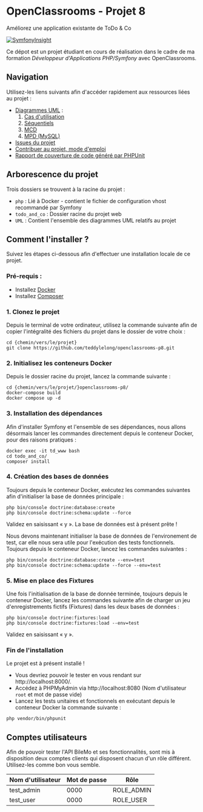 # OpenClassrooms - Projet 8

Améliorez une application existante de ToDo & Co

[![SymfonyInsight](https://insight.symfony.com/projects/1676b05a-a5ac-4404-951d-10d3bbf94c96/mini.svg)](https://insight.symfony.com/projects/1676b05a-a5ac-4404-951d-10d3bbf94c96)

Ce dépot est un projet étudiant en cours de réalisation dans le cadre de ma formation *Développeur d'Applications PHP/Symfony* avec OpenClassrooms.

## Navigation

Utilisez-les liens suivants afin d'accéder rapidement aux ressources liées au projet :

- [Diagrammes UML](https://github.com/teddylelong/openclassrooms-p8/tree/main/UML) :
  1. [Cas d'utilisation](https://github.com/teddylelong/openclassrooms-p8/tree/main/UML/01-cas-utilisation)
  2. [Séquentiels](https://github.com/teddylelong/openclassrooms-p8/tree/main/UML/02-sequences)
  3. [MCD](https://github.com/teddylelong/openclassrooms-p8/blob/main/UML/03-MCD.png)
  4. [MPD (MySQL)](https://github.com/teddylelong/openclassrooms-p8/blob/main/UML/04-MPD.png)
- [Issues du projet](https://github.com/teddylelong/openclassrooms-p8/issues?q=is%3Aissue+is%3Aclosed)
- [Contribuer au projet, mode d'emploi](https://github.com/teddylelong/openclassrooms-p8/blob/main/CONTRIBUTING.md)
- [Rapport de couverture de code généré par PHPUnit](https://htmlpreview.github.io/?https://github.com/teddylelong/openclassrooms-p8/blob/main/todo_and_co/public/test-coverage/index.html)

## Arborescence du projet

Trois dossiers se trouvent à la racine du projet :
- `php` : Lié à Docker - contient le fichier de configuration vhost recommandé par Symfony
- `todo_and_co` : Dossier racine du projet web
- `UML` : Contient l'ensemble des diagrammes UML relatifs au projet

## Comment l'installer ?

Suivez les étapes ci-dessous afin d'effectuer une installation locale de ce projet.

### Pré-requis :

- Installez [Docker](https://docs.docker.com/get-docker/)
- Installez [Composer](https://getcomposer.org/download/)

### 1. Clonez le projet

Depuis le terminal de votre ordinateur, utilisez la commande suivante afin de copier
l'intégralité des fichiers du projet dans le dossier de votre choix :

```
cd {chemin/vers/le/projet}
git clone https://github.com/teddylelong/openclassrooms-p8.git
```

### 2. Initialisez les conteneurs Docker

Depuis le dossier racine du projet, lancez la commande suivante :

```
cd {chemin/vers/le/projet/}openclassrooms-p8/
docker-compose build
docker compose up -d
```

### 3. Installation des dépendances

Afin d'installer Symfony et l'ensemble de ses dépendances, nous allons désormais 
lancer les commandes directement depuis le conteneur Docker, pour des raisons pratiques :

```
docker exec -it td_www bash
cd todo_and_co/
composer install
```

### 4. Création des bases de données

Toujours depuis le conteneur Docker, exécutez les commandes suivantes afin 
d'initialiser la base de données principale :

```
php bin/console doctrine:database:create
php bin/console doctrine:schema:update --force
```
Validez en saisissant « y ». La base de données est à présent prête !

Nous devons maintenant initialiser la base de données de l'environement de test, car elle nous
sera utile pour l'exécution des tests fonctionnels. Toujours depuis le conteneur Docker,
lancez les commandes suivantes :

```
php bin/console doctrine:database:create --env=test
php bin/console doctrine:schema:update --force --env=test
```

### 5. Mise en place des Fixtures

Une fois l'initialisation de la base de donnée terminée, toujours depuis le conteneur Docker,
lancez les commandes suivante afin de charger un jeu d'enregistrements fictifs (Fixtures) 
dans les deux bases de données :

```
php bin/console doctrine:fixtures:load
php bin/console doctrine:fixtures:load --env=test
```
Validez en saisissant « y ».

### Fin de l'installation

Le projet est à présent installé !

- Vous devriez pouvoir le tester en vous rendant sur http://localhost:8000/.
- Accédez à PHPMyAdmin via http://localhost:8080 (Nom d'utilisateur `root` et mot de
  passe vide)
- Lancez les tests unitaires et fonctionnels en exécutant depuis le conteneur 
Docker la commande suivante :
```
php vendor/bin/phpunit
```


## Comptes utilisateurs

Afin de pouvoir tester l'API BileMo et ses fonctionnalités, sont mis à disposition deux comptes clients
qui disposent chacun d'un rôle différent. Utilisez-les comme bon vous semble.


| Nom d'utilisateur | Mot de passe | Rôle       |
|-------------------|--------------|------------|
| test_admin        | 0000         | ROLE_ADMIN |
| test_user         | 0000         | ROLE_USER  |
